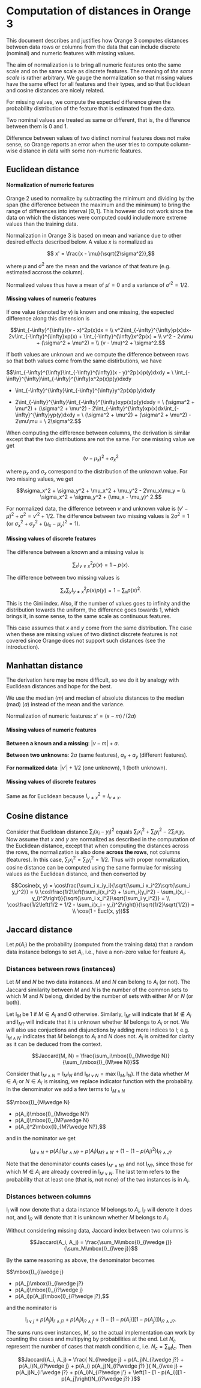# Computation of distances in Orange 3

This document describes and justifies how Orange 3 computes distances between data rows or columns from the data that can include discrete (nominal) and numeric features with missing values.

The aim of normalization is to bring all numeric features onto the same scale and on the same scale as discrete features. The meaning of *the same scale* is rather arbitrary. We gauge the normalization so that missing values have the same effect for all features and their types, and so that Euclidean and cosine distances are nicely related.

For missing values, we compute the expected difference given the probability distribution of the feature that is estimated from the data.

Two nominal values are treated as same or different, that is, the difference between them is 0 and 1.

Difference between values of two distinct nominal features does not make sense, so Orange reports an error when the user tries to compute column-wise distance in data with some non-numeric features.

## Euclidean distance

#### Normalization of numeric features

Orange 2 used to normalize by subtracting the minimum and dividing by the span (the difference between the maximum and the minimum) to bring the range of differences into interval $[0, 1]$. This however did not work since the data on which the distances were computed could include more extreme values than the training data.

Normalization in Orange 3 is based on mean and variance due to other desired effects described below. A value $x$ is normalized as

$$ x' = \frac{x - \mu}{\sqrt{2\sigma^2}},$$

where $\mu$ and $\sigma^2$ are the mean and the variance of that feature (e.g. estimated accross the column).

Normalized values thus have a mean of $\mu'=0$ and a variance of $\sigma'^2 = 1/2$.

#### Missing values of numeric features

If one value (denoted by $v$) is known and one missing, the expected difference along this dimension is

$$\int_{-\infty}^{\infty}(v - x)^2p(x)dx = \\ 
v^2\int_{-\infty}^{\infty}p(x)dx- 2v\int_{-\infty}^{\infty}xp(x) + \int_{-\infty}^{\infty}x^2p(x) = \\
v^2 - 2v\mu + (\sigma^2 + \mu^2) = \\
(v - \mu)^2 + \sigma^2.$$

If both values are unknown and we compute the difference between rows so that both values come from the same distirbutions, we have

$$\int_{-\infty}^{\infty}\int_{-\infty}^{\infty}(x - y)^2p(x)p(y)dxdy = \\
 \int_{-\infty}^{\infty}\int_{-\infty}^{\infty}x^2p(x)p(y)dxdy
 + \int_{-\infty}^{\infty}\int_{-\infty}^{\infty}y^2p(x)p(y)dxdy
 - 2\int_{-\infty}^{\infty}\int_{-\infty}^{\infty}xyp(x)p(y)dxdy = \\
 (\sigma^2 + \mu^2) + (\sigma^2 + \mu^2) - 2\int_{-\infty}^{\infty}xp(x)dx\int_{-\infty}^{\infty}yp(y)dxdy = \\
 (\sigma^2 + \mu^2) + (\sigma^2 + \mu^2) - 2\mu\mu = \\
 2\sigma^2.$$ 

When computing the difference between columns, the derivation is similar except that the two distributions are not the same. For one missing value we get

$$(v - \mu_x)^2 + \sigma_x^2$$

where $\mu_x$ and $\sigma_x$ correspond to the distribution of the unknown value. For two missing values, we get

$$\sigma_x^2 + \sigma_y^2 + \mu_x^2 + \mu_y^2 - 2\mu_x\mu_y = \\
\sigma_x^2 + \sigma_y^2 + (\mu_x - \mu_y)^ 2.$$

For normalized data, the difference between $v$ and unknown value is $(v' - \mu)^2 + \sigma^2 = v'^2 + 1/2$. The difference between two missing values is $2\sigma^2 = 1$ (or $\sigma_x^2 + \sigma_y^2 + (\mu_x - \mu_y)^2 = 1$).

#### Missing values of discrete features

The difference between a known and a missing value is

$$\sum_x \mbox{I}_{v\ne x}^2p(x) = 1 - p(x).$$

The difference between two missing values is

$$\sum_x\sum_y \mbox{I}_{y\ne x}^2p(x)p(y) = 1 - \sum_x p(x)^2.$$

This is the Gini index. Also, if the number of values goes to infinity and the distribution towards the uniform, the difference goes towards 1, which brings it, in some sense, to the same scale as continuous features.

This case assumes that $x$ and $y$ come from the same distribution. The case when these are missing values of two distinct discrete features is not covered since Orange does not support such distances (see the introduction).

## Manhattan distance

The derivation here may be more difficult, so we do it by analogy with Euclidean distances and hope for the best.

We use the median ($m$) and median of absolute distances to the median (mad) ($a$) instead of the mean and the variance.

Normalization of numeric features: $x' = (x - m)\,/\,(2a)$

#### Missing values of numeric features

**Between a known and a missing**: $|v - m| + a.$

**Between two unknowns**: $2a$ (same features), $a_x + a_y$ (different features).

**For normalized data**: $|v'| + 1/2$ (one unknown), $1$ (both unknown).

#### Missing values of discrete features

Same as for Euclidean because $I_{v\ne x}^2 = I_{v\ne x}$.


## Cosine distance

Consider that Euclidean distance $\sum_i(x_i - y_i)^2$ equals $\sum_i{x_i^2} + \sum_i{y_i^2} - 2\sum_i{x_iy_i}$. Now assume that $x$ and $y$ are normalized as described in the computation of the Euclidean distance, except that when computing the distances across the rows, the normalization is also done **across the rows**, not columns (features). In this case, $\sum_i{x_i^2} = \sum_i{y_i^2} = 1 / 2$. Thus with proper normalization, cosine distance can be computed using the same formulae for missing values as the Euclidean distance, and then converted by

$$Cosine(x, y) = 
\cos\frac{\sum_i x_iy_i}{\sqrt{\sum_i x_i^2}\sqrt{\sum_i y_i^2}} = \\ \cos\frac{1/2\left(\sum_i{x_i^2} + \sum_i{y_i^2} - \sum_i(x_i - y_i)^2\right)}{\sqrt{\sum_i x_i^2}\sqrt{\sum_i y_i^2}} = \\
\cos\frac{1/2\left(1/2 + 1/2 - \sum_i(x_i - y_i)^2\right)}{\sqrt{1/2}\sqrt{1/2}} = \\
\cos(1 - Eucl(x, y))$$


## Jaccard distance

Let $p(A_i)$ be the probability (computed from the training data) that a random data instance belongs to set $A_i$, i.e., have a non-zero value for feature $A_i$.

### Distances between rows (instances)

Let $M$ and $N$ be two data instances. $M$ and $N$ can belong to $A_i$ (or not). The Jaccard similarity between $M$ and $N$ is the number of the common sets to which $M$ and $N$ belong, divided by the number of sets with either $M$ or $N$ (or both).

Let $\mbox{I}_M$ be 1 if $M\in A_i$ and 0 otherwise. Similarly, $\mbox{I}_{M'}$ will indicate that $M\not\in A_i$ and $\mbox{I}_{M?}$ will indicate that it is unknown whether $M$ belongs to $A_i$ or not. We will also use conjuctions and disjunctions by adding more indices to $\mbox{I}$; e.g. $\mbox{I}_{M\wedge N'}$ indicates that $M$ belongs to $A_i$ and $N$ does not. $A_i$ is omitted for clarity as it can be deduced from the context.

$$Jaccard(M, N) = \frac{\sum_i\mbox{I}_{M\wedge N}}{\sum_i\mbox{I}_{M\vee N}}$$

Consider that $\mbox{I}_{M\wedge N} = \mbox{I}_M \mbox{I}_N$ and $\mbox{I}_{M\vee N} = \max(\mbox{I}_M, \mbox{I}_N)$. If the data whether $M\in A_i$ or $N\in A_i$ is missing, we replace indicator function with the probability. In the denominator we add a few terms to $\mbox{I}_{M\wedge N}$

$$\mbox{I}_{M\wedge N}
  + p(A_i)\mbox{I}_{M\wedge N?}
  + p(A_i)\mbox{I}_{M?\wedge N}
  + p(A_i)^2\mbox{I}_{M?\wedge N?},$$

and in the nominator we get

$$\mbox{I}_{M\vee N} + p(A_i)\mbox{I}_{M'\wedge N?} + p(A_i)\mbox{I}_{M?\wedge N'} + \left(1 - (1 - p(A_i)^2\right)\mbox{I}_{I?\wedge J?}$$

Note that the denominator counts cases $\mbox{I}_{M'\wedge N?}$ and not $\mbox{I}_{N?}$, since those for which $M\in A_i$ are already covered in $\mbox{I}_{M\vee N}$. The last term refers to the probability that at least one (that is, not none) of the two instances is in $A_i$.

### Distances between columns

$\mbox{I}_{i}$ will now denote that a data instance $M$ belongs to $A_i$, $\mbox{I}_{i'}$ will denote it does not, and $\mbox{I}_{i?}$ will denote that it is unknown whether $M$ belongs to $A_i$.

Without considering missing data, Jaccard index between two columns is

$$Jaccard(A_i, A_j) = \frac{\sum_M\mbox{I}_{i\wedge j}}{\sum_M\mbox{I}_{i\vee j}}$$

By the same reasoning as above, the denominator becomes

$$\mbox{I}_{i\wedge j}
  + p(A_j)\mbox{I}_{i\wedge j?}
  + p(A_i)\mbox{I}_{i?\wedge j}
  + p(A_i)p(A_j)\mbox{I}_{i?\wedge j?},$$

and the nominator is

$$\mbox{I}_{i\vee j} + p(A_j)\mbox{I}_{i'\wedge j?} + p(A_i)\mbox{I}_{i?\wedge j'} + \left(1 - [1 - p(A_i)][1 - p(A_j)]\right)\mbox{I}_{I?\wedge J?}.$$

The sums runs over instances, $M$, so the actual implementation can work by counting the cases and multipying by probabilities at the end. Let $N_c$ represent the number of cases that match condition $c$, i.e. $N_c = \sum_M\mbox{I}_c$. Then

$$Jaccard(A_i, A_j) = \frac{
      N_{i\wedge j}
    + p(A_j)N_{i\wedge j?}
    + p(A_i)N_{i?\wedge j}
    + p(A_i) p(A_j)N_{i?\wedge j?}   
    }{
      N_{i\vee j}
    + p(A_j)N_{i'\wedge j?}
    + p(A_i)N_{i?\wedge j'}
    + \left(1 - [1 - p(A_i)][1 - p(A_j]\right)N_{i?\wedge j?}
    }$$
